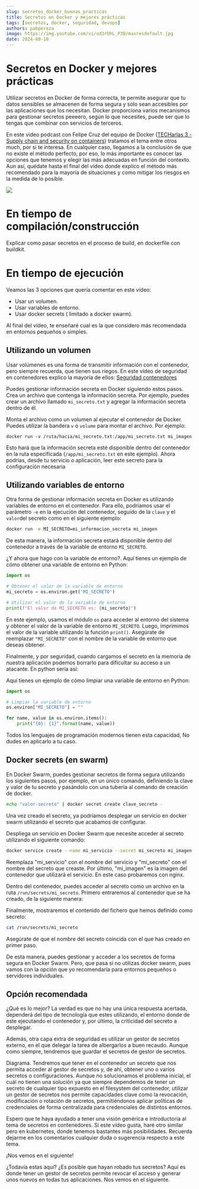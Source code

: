 ```yaml
---
slug: secretos_docker_buenas_practicas 
title: Secretos en Docker y mejores prácticas 
tags: [secretos, docker, seguridad, devops]
authors: pabpereza
image: https://img.youtube.com/vi/od3rUhL_P3Q/maxresdefault.jpg 
date: 2024-09-10
---
```


# Secretos en Docker y mejores prácticas 
Utilizar secretos en Docker de forma correcta, te permite asegurar que tu datos sensibles se almacenen de forma segura y solo sean accesibles por las aplicaciones que los necesitan. Docker proporciona varios mecanismos para gestionar secretos peeeero, según lo que necesites, puede ser que lo tengas que combinar con servicios de terceros.

En este video podcast con Felipe Cruz del equipo de Docker ([TECHarlas 3 - Supply chain and security on containers](https://www.notion.so/TECHarlas-3-Supply-chain-and-security-on-containers-5a5ccb5fdee546fe962ddd71b3ce8f75?pvs=21)) tratamos el tema entre otros much, por si te interesa. En cualquier caso, llegamos a la conclusión de que no existe el método perfecto, por eso, lo más importante es conocer las opciones que tenemos y elegir las más adecuadas en función del contexto. Aun así, quédate hasta el final del vídeo donde explico el método más recomendado para la mayoría de situaciones y como mitigar los riesgos en la medida de lo posible.

<!-- truncate -->


[![](https://img.youtube.com/vi/od3rUhL_P3Q/maxresdefault.jpg)](https://www.youtube.com/watch?v=od3rUhL_P3Q)

# En tiempo de compilación/construcción

Explicar como pasar secretos en el proceso de build, en dockerfile con buildkit.

# En tiempo de ejecución

Veamos las 3 opciones que quería comentar en este vídeo:

- Usar un volumen.
- Usar variables de entorno.
- Usar docker secrets ( limitado a docker swarm).

Al final del vídeo, te enseñaré cual es la que considero más recomendada en entornos pequeños o simples. 

## Utilizando un volumen

Usar volúmenes es una forma de transmitir información con el contenedor, pero siempre recuerda, que tienen sus riegos. En este vídeo de seguridad en contenedores explico la mayoría de ellos: [Seguridad contenedores](https://www.notion.so/Seguridad-contenedores-4b7442b465cd40619e7cc385e2bb3f0b?pvs=21) 

Puedes gestionar información secreta en Docker siguiendo estos pasos. Crea un archivo que contenga la información secreta. Por ejemplo, puedes crear un archivo llamado `mi_secreto.txt` y agregar la información secreta dentro de él.

Monta el archivo como un volumen al ejecutar el contenedor de Docker. Puedes utilizar la bandera `v` o `volume` para montar el archivo. Por ejemplo:

```
docker run -v /ruta/hacia/mi_secreto.txt:/app/mi_secreto.txt mi_imagen

```

Esto hará que la información secreta esté disponible dentro del contenedor en la ruta especificada (`/app/mi_secreto.txt` en este ejemplo). Ahora podrías, desde tu servicio o aplicación, leer este secreto para la configuración necesaria

## Utilizando variables de entorno

Otra forma de gestionar información secreta en Docker es utilizando variables de entorno en el contenedor. Para ello, podríamos usar el parámetro `-e` en la ejecución del contenedor, seguido de la `clave` y el `valor`del secreto como en el siguiente ejemplo:

```bash
docker run -e MI_SECRETO=mi_informacion_secreta mi_imagen
```

De esta manera, la información secreta estará disponible dentro del contenedor a través de la variable de entorno `MI_SECRETO`. 

¿Y ahora que hago con la variable de entorno?. Aquí tienes un ejemplo de cómo obtener una variable de entorno en Python:

```python
import os

# Obtener el valor de la variable de entorno
mi_secreto = os.environ.get('MI_SECRETO')

# Utilizar el valor de la variable de entorno
print(f"El valor de MI_SECRETO es: {mi_secreto}")

```

En este ejemplo, usamos el módulo `os` para acceder al entorno del sistema y obtener el valor de la variable de entorno `MI_SECRETO`. Luego, imprimimos el valor de la variable utilizando la función `print()`. Asegúrate de reemplazar `"MI_SECRETO"` con el nombre de la variable de entorno que deseas obtener.

Finalmente, y por seguridad, cuando cargamos el secreto en la memoria de nuestra aplicación podemos borrarlo para dificultar su acceso a un atacante. En python sería así: 

Aquí tienes un ejemplo de cómo limpiar una variable de entorno en Python:

```python
import os

# Limpiar la variable de entorno
os.environ["MI_SECRETO"] = ""

for name, value in os.environ.items():
    print("{0}: {1}".format(name, value))
```

Todos los lenguajes de programación modernos tienen esta capacidad, No dudes en aplicarlo a tu caso.

## Docker secrets (en swarm)

En Docker Swarm, puedes gestionar secretos de forma segura utilizando los siguientes pasos, por ejemplo, en un único comando, definiendo la clave y valor de tu secreto y pasándolo con una tubería al comando de creación de docker.

```bash
echo "valor-secreto" | docker secret create clave_secreto -
```

Una vez creado el secreto, ya podríamos desplegar un servicio en docker swarm utilizando el secreto que acabamos de configurar. 

Despliega un servicio en Docker Swarm que necesite acceder al secreto utilizando el siguiente comando:

```bash
docker service create --name mi_servicio --secret mi_secreto mi_imagen
```

Reemplaza "mi_servicio" con el nombre del servicio y "mi_secreto" con el nombre del secreto que creaste. Por último, "mi_imagen" es la imagen del contenedor que utilizará el servicio. En este caso probaremos con nginx.

Dentro del contenedor, puedes acceder al secreto como un archivo en la ruta `/run/secrets/mi_secreto`. Primero entraremos al contenedor que se ha creado, de la siguiente manera:

Finalmente, mostraremos el contenido del fichero que hemos definido como secreto:

```bash
cat /run/secrets/mi_secreto
```

Asegúrate de que el nombre del secreto coincida con el que has creado en primer paso.

De esta manera, puedes gestionar y acceder a los secretos de forma segura en Docker Swarm. Pero, que pasa si no utilizas docker swarm, pues vamos con la opción que yo recomendaría para entornos pequeños o servidores  individuales.

## Opción recomendada

¿Qué es lo mejor? La verdad es que no hay una única respuesta acertada, dependerá del tipo de tecnología que estes utilizando, el entorno donde de este ejecutando el contenedor y, por último, la criticidad del secreto a desplegar.

Además, otra capa extra de seguridad es utilizar un gestor de secretos externo, en el que delegar la tarea de albergarlos a buen recaudo. Aunque como siempre, tendremos que guardar el secretos de gestor de secretos. 

Diagrama. Tendremos que tener en el contenedor un secreto que nos permita acceder al gestor de secretos y, de ahí, obtener uno o varios secretos o configuraciones. Aunque no solucionamos el problema inicial, el cuál no tienen una solución ya que siempre dependemos de tener un secreto de cualquier tipo expuesto en el filesystem del contenedor, utilizar un gestor de secretos nos permite capacidades clave como la revocación, modificación o rotación de secretos, permitiéndonos aplicar políticas de credenciales de forma centralizada para credenciales de distintos entornos.

Espero que te haya ayudado a tener una visión genérica e introductoria al tema de secretos en contenedores. Si este vídeo gusta, haré otro similar pero en kubernetes, donde tenemos bastantes más posibilidades. Recuerda dejarme en los comentarios cualquier duda o sugerencia respecto a este tema.

¡Nos vemos en el siguiente!

¿Todavía estas aquí? ¿Es posible que hayan robado tus secretos? Aquí es donde tener un gestor de secretos permite revocar el acceso y generar unos nuevos en todas tus aplicaciones. Nos vemos en el siguiente.
